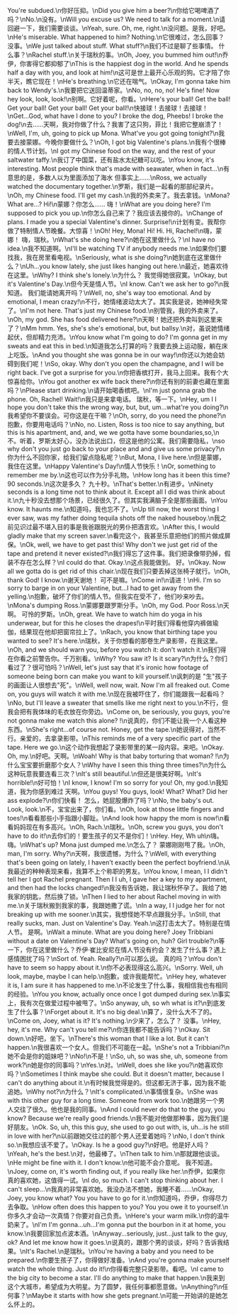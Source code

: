 You're subdued.\n你好压抑。\nDid you give him a beer?\n你给它喝啤酒了吗？\nNo.\n没有。\nWill you excuse us? We need to talk for a moment.\n请回避一下，我们需要谈谈。\nYeah, sure. Oh, me, right.\n没问题。是我，好吧。\nHe's miserable. What happened to him? Nothing.\n它很难过，怎么回事？ 没事。\nWe just talked about stuff. What stuff?\n我们不过是聊了些事情。 什么事？\nRachel stuff.\n关于瑞秋的事。\nOh, Joey, you bummed him out!\n乔伊，你害得它都抑郁了\nThis is the happiest dog in the world. And he spends half a day with you, and look at him!\n这可是世上最开心乐观的狗。它才陪了你半天，瞧它现在！\nHe's breathing.\n它还在喘气。\nOkay, I'm gonna take him back to Wendy's.\n我要把它送回温蒂家。\nNo, no, no, no! He's fine! Now hey look, look, look!\n别啊。它好着呢，你看。\nHere's your ball! Get the ball! Get your ball! Get your ball! Get your ball!\n快接球！去接球！去接球！\nGet...God, what have I done to you? I broke the dog, Pheebs! I broke the dog!\n去……天啊，我对你做了什么？我害了这只狗，菲比！我把它整崩溃了！\nWell, I'm, uh, going to pick up Mona. What've you got going tonight?\n我要去接蒙娜。今晚你要做什么？\nOh, I got big Valentine's plans.\n我有个很棒的情人节计划。\nI got my Chinese food on the way, and the rest of your saltwater taffy.\n我订了中国菜，还有盐水太纪糖可以吃。\nYou know, it's interesting. Most people think that's made with seawater, when in fact...\n有意思的是，多数人以为里面添加了海水 但事实上……\nRoss, we actually watched the documentary together.\n罗斯，我们是一起看的那部纪录片。\nOh, my Chinese food. I'll get my cash.\n我的外卖来了。我去拿钱。\nMona? What are...? Hi!\n蒙娜？你怎么…… 嗨！\nWhat are you doing here? I'm supposed to pick you up.\n你怎么自己来了？我应该去接你的。\nChange of plans. I made you a special Valentine's dinner. Surprise!\n计划有变。我帮你做了特制情人节晚餐。大惊喜！\nOh! Hey, Mona! Hi! Hi. Hi, Rachel!\n嗨，蒙娜！ 嗨，瑞秋。\nWhat's she doing here?\n她在这里做什么？\nI have no idea.\n我不知道啊。\nI'll be watching TV if anybody needs me.\n如果你们要找我，我在房里看电视。\nSeriously, what is she doing?\n她到底在这里做什么？\nUh...you know lately, she just likes hanging out here.\n最近，她喜欢待在这里。\nWhy? I think she's lonely.\n为什么？ 我觉得她很寂寞。\nOkay, but it's Valentine's Day.\n但今天是情人节。\nI know. Can't we ask her to go?\n我知道。 我们能请她离开吗？\nWell, no, she's way too emotional. And by emotional, I mean crazy!\n不行，她情绪波动太大了。其实我是说，她神经失常了。\nI'm not here. That's just my Chinese food.\n别管我，我的外卖来了。\nOh, my god. She has food delivered here?\n天啊！她还把外卖叫到这里来了？\nMm hmm. Yes, she's she's emotional, but, but ballsy.\n对，虽说她情绪起伏，但却精力充沛。\nYou know what I'm going to do? I'm gonna get in my sweats and eat this in bed.\n知道我怎么打算的吗？我要去换上运动服，躺在床上吃饭。\nAnd you thought she was gonna be in our way!\n你还以为她会妨碍到我们呢！\nSo, okay. Why don't you open the champagne, and I will be right back. I've got a surprise for you.\n你把香槟打开，我马上回来。我有个大惊喜给你。\nYou got another ex wife back there?\n你还有别的前妻也藏在里面吗？\nPlease start drinking.\n请开始喝香槟吧。\nI'm just gonna grab the phone. Oh, Rachel! Wait!\n我只是来拿电话。 瑞秋，等一下。\nHey, um I I hope you don't take this the wrong way, but, but, um...what're you doing?\n我希望你不要误会。可你这是在干嘛？\nOh, sorry, do you need the phone?\n抱歉，你要用电话吗？\nNo, no. Listen, Ross is too nice to say anything, but this is his apartment, and, and, we we gotta have some boundaries,so,\n不。听着，罗斯太好心，没办法说出口，但这是他的公寓。我们需要隐私，\nso why don't you just go back to your place and and give us some privacy?\n你为什么不回你家，给我们留点隐私呢？\nBut, Mona, I live here.\n但是蒙娜，我住在这里。\nHappy Valentine's Day!\n情人节快乐！\nOr, something to remember me by.\n这也可以作为分手礼物。\nHow long has it been this time? 90 seconds.\n这次是多久？ 九十秒。\nThat's better.\n有进步。\nNinety seconds is a long time not to think about it. Except all I did was think about it.\n九十秒没去想那个场景，已经很久了。但其实我满脑子全是那些画面。\nYou know. It haunts me.\n知道吗，我也忘不了。\nUp till now, the worst thing I ever saw, was my father doing tequila shots off the naked houseboy.\n我之前见识过最不堪入目的事是我爸跟脱光的男仆把酒言欢。\nAfter this, I would gladly make that my screen saver.\n看完这个，我甚至乐意把他们的照片做成屏保。\nOk, well, we have to get past this! Why don't we just get rid of the tape and pretend it never existed?\n我们得忘了这件事。我们把录像带扔掉，假装不存在怎么样？\nI could do that. Okay.\n这点我能做到。 好。\nOkay. Now all we gotta do is get rid of this chair.\n现在我们只要丢掉这张椅子就行。\nOh, thank God! I know.\n谢天谢地！ 可不是嘛。\nCome in!\n请进！\nHi. I'm so sorry to barge in on your Valentine, but...I had to get away from the yelling.\n抱歉，破坏了你们的情人节。但我实在受不了，他们吵来吵去。\nMona's dumping Ross.\n蒙娜要跟罗斯分手。\nOh, my God. Poor Ross.\n天啊。 可怜的罗斯。\nOh, great. We have to watch him do yoga in his underwear, but for this he closes the drapes!\n平时我们得看他穿内裤做瑜伽，结果现在他却把窗帘拉上了。\nRach, you know that birthing tape you wanted to see? It's here.\n瑞秋，关于你想看的那卷生产录影带，在我这里。\nOh, and we should warn you, before you watch it: don't watch it.\n我们得在你看之前警告你。千万别看。\nWhy? You saw it? Is it scary?\n为什么？你们看过了？很可怕吗？\nWell, let's just say that it's ironic how footage of someone being born can make you want to kill yourself.\n讽刺的是 "生"孩子的画面让人很想去"死"。\nWell, well now, wait. Now I'm all freaked out. Come on, you guys will watch it with me.\n现在我被吓住了，你们能跟我一起看吗？\nNo, but I'll leave a sweater that smells like me right next to you.\n不行，但我会把有我体味的毛衣放在你旁边。\nCome on, be seriously, you guys, you're not gonna make me watch this alone? !\n说真的，你们不能让我一个人看这种东西。\nShe's right...of course not. Honey, get the tape.\n她说得对，当然不行。亲爱的，去拿录影带。\nThis reminds me of a very specific part of the tape. Here we go.\n这个动作我想起了录影带里的某一段内容。来吧。\nOkay. Oh, my.\n好吧。天啊。\nWoah! Why is that baby torturing that woman? !\n为什么宝宝要折磨那个女人？\nWhy have I seen this thing three times?\n为什么这种玩意我要连看三次？\nIt's still beautiful.\n但还是很美好啊。\nIt's horrible!\n好可怕！\nI know, I know! I'm so sorry for you! Oh, my god.\n我知道，我为你感到难过 天啊。\nYou guys! You guys, look! What? What? Did her ass explode?\n你们快看！ 怎么，她屁股爆炸了吗？\nNo, the baby's out. Look, look.\n不，宝宝出来了，你们看。\nOh, look at those little fingers and toes!\n看看那些小手指跟小脚趾。\nAnd look how happy the mom is now!\n看看妈妈现在有多高兴。\nOh, Rach.\n瑞秋。\nOh, screw you guys, you don't have to do it!\n去你们的！要生孩子的又不是你们！\nHey. Hey, Wh uh\n嗨。 嗨。\nWhat's up? Mona just dumped me.\n怎么了？ 蒙娜刚刚甩了我。\nOh, man, I'm sorry. Why?\n天啊，我很遗憾，为什么？\nWell, with everything that's been going on lately, I haven't exactly been the perfect boyfriend.\n从我最近的种种表现来看，我算不上个称职的男友。\nYou know, I mean, I I didn't tell her I got Rachel pregnant. Then I I uh, I gave her a key to my apartment, and then had the locks changed!\n我没有告诉她，我让瑞秋怀孕了。我给了她我家的钥匙，然后换了锁。\nThen I lied to her about Rachel moving in with me.\n关于瑞秋搬到我家的事，我跟她撒了谎。\nIn a way, I I judge her for not breaking up with me sooner.\n其实，我想怪她不早点跟我分手。\nStill, that really sucks, man. Just on Valentine's Day. Yeah.\n这打击太大了。特别是在情人节。 是啊。\nWait a minute. What are you doing here? Joey Tribbiani without a date on Valentine's Day? What's going on, huh? Girl trouble?\n等一下，你在这里做什么？乔伊·崔比安尼在情人节没有约会？发生了什么事？遇上感情困扰了吗？\nSort of. Yeah. Really?\n可以那么说。 真的吗？\nYou don't have to seem so happy about it.\n你不必表现得这么高兴。\nSorry. Well, uh look, maybe, maybe I can help.\n抱歉，或许我能帮忙。\nHey hey, whatever it is, I am sure it has happened to me.\n不论发生了什么事，我相信我也有相同的经验。\nYou you know, actually once once I got dumped during sex.\n事实上，我有次在做爱过程中被甩了。\nSo anyway, uh, so wh what is it?\n到底发生了什么事？\nForget about it. It's no big deal.\n算了，没什么大不了的。\nCome on, Joey, what is it? It's nothing.\n少来了，怎么了？ 没事。\nHey, hey, it's me. Why can't you tell me?\n你连我都不能告诉吗？\nOkay. Sit down.\n好吧，坐下。\nThere's this woman that I like a lot. But it can't happen.\n我很喜欢一个女人。但我们不可能在一起。\nShe's not a Tribbiani?\n她不会是你的姐妹吧？\nNo!\n不是！\nSo, uh, so was she, uh, someone from work?\n她是你的同事吗？\nYes.\n对。\nWell, does she like you?\n她喜欢你吗？\nSometimes I think maybe she could. But it doesn't matter, because I can't do anything about it.\n有时候我觉得是的。但这都无济于事，因为我不能追她。\nWhy not?\n为什么？\nIt's complicated.\n事情很复杂。\nShe was with this other guy for a long time. Someone from work too.\n她跟另一个男人交往了很久。他也是我的同事。\nAnd I could never do that to the guy, you know? Because we're really good friends.\n我不能对他做那种事，因为我们是好朋友。\nOk. So, uh, this this guy, she used to go out with, is, uh...is he still in love with her?\n以前跟她交往过的那个男人还爱着她吗？\nNo, I don't think so.\n我想应该不爱了。\nOkay. Is he a good guy?\n好吧。他是好人吗？\nYeah, he's the best.\n对，他最棒了。\nThen talk to him.\n那就跟他谈谈。\nHe might be fine with it. I don't know.\n他可能不会介意呢。 我不知道。\nJoey, come on, it's worth finding out, if you really like her.\n乔伊，如果你真的喜欢她，这值得一试。\nI do, so much. I can't stop thinking about her. I can't sleep...\n我真的非常喜欢她。我没办法不想她，我睡不着……\nOkay, Joey, you know what? You you have to go for it.\n你知道吗，乔伊，你得尽力去争取。\nHow often does this happen to you? You you owe it to yourself.\n你多久才会动一次真情？你要对自己负责。\nHere's your warm milk.\n你的温牛奶来了。\nI'm I'm gonna...uh...I'm gonna put the bourbon in it at home, you know.\n我要回家加点波本酒。\nAnyway...seriously, just...just talk to the guy, ok? And let me know how it goes.\n说真的，跟那个男的谈谈，好吗？告诉我结果。\nIt's Rachel.\n是瑞秋。\nYou're having a baby and you need to be prepared.\n你要生孩子了，你得做好准备。\nAnd you're gonna make yourself watch the whole thing. Just do it!\n你得看完整只录影带。看吧。\nI came to the big city to become a star. I'll do anything to make that happen.\n我来到这个大城市，希望成为大明星。为了圆梦，我任何事都愿意做。\nAnything?\n任何事？\nMaybe it starts with how she gets pregnant.\n可能一开始讲的是她怎么怀上的。
        